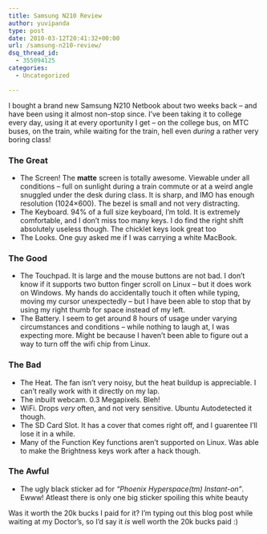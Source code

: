 ```yaml
---
title: Samsung N210 Review
author: yuvipanda
type: post
date: 2010-03-12T20:41:32+00:00
url: /samsung-n210-review/
dsq_thread_id:
  - 355094125
categories:
  - Uncategorized

---
```

I bought a brand new Samsung N210 Netbook about two weeks back &#8211; and have been using it almost non-stop since. I&#8217;ve been taking it to college every day, using it at every oportunity I get &#8211; on the college bus, on MTC buses, on the train, while waiting for the train, hell even _during_ a rather very boring class!

### The Great

  * The Screen! The **matte** screen is totally awesome. Viewable under all conditions &#8211; full on sunlight during a train commute or at a weird angle snuggled under the desk during class. It is sharp, and IMO has enough resolution (1024&#215;600). The bezel is small and not very distracting.
  * The Keyboard. 94% of a full size keyboard, I&#8217;m told. It is extremely comfortable, and I don&#8217;t miss too many keys. I do find the right shift absolutely useless though. The chicklet keys look great too
  * The Looks. One guy asked me if I was carrying a white MacBook. 

### The Good

  * The Touchpad. It is large and the mouse buttons are not bad. I don&#8217;t know if it supports two button finger scroll on Linux &#8211; but it does work on Windows. My hands do accidentally touch it often while typing, moving my cursor unexpectedly &#8211; but I have been able to stop that by using my right thumb for space instead of my left.
  * The Battery. I seem to get around 8 hours of usage under varying circumstances and conditions &#8211; while nothing to laugh at, I was expecting more. Might be because I haven&#8217;t been able to figure out a way to turn off the wifi chip from Linux.

### The Bad

  * The Heat. The fan isn&#8217;t very noisy, but the heat buildup is appreciable. I can&#8217;t really work with it directly on my lap.
  * The inbuilt webcam. 0.3 Megapixels. Bleh!
  * WiFi. Drops _very_ often, and not very sensitive. Ubuntu Autodetected it though.
  * The SD Card Slot. It has a cover that comes right off, and I guarentee I&#8217;ll lose it in a while.
  * Many of the Function Key functions aren&#8217;t supported on Linux. Was able to make the Brightness keys work after a hack though.

### The Awful

  * The ugly black sticker ad for _&#8220;Phoenix Hyperspace(tm) Instant-on&#8221;_. Ewww! Atleast there is only one big sticker spoiling this white beauty

Was it worth the 20k bucks I paid for it? I&#8217;m typing out this blog post while waiting at my Doctor&#8217;s, so I&#8217;d say it _is_ well worth the 20k bucks paid :)
